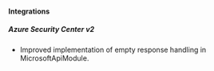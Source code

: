 
#### Integrations
##### Azure Security Center v2
- Improved implementation of empty response handling in MicrosoftApiModule. 
